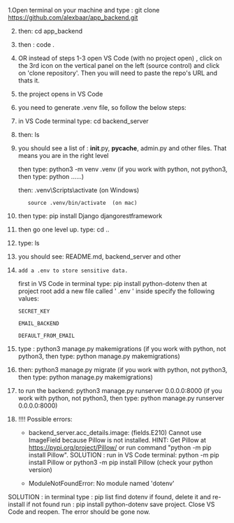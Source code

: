 
1.Open terminal on your machine and type : git clone https://github.com/alexbaar/app_backend.git

2. then: cd app_backend

3. then : code .

4.  OR instead of steps 1-3 open VS Code (with no project open) , click on the 3rd icon on the vertical panel on the left (source control) and click on 'clone repository'. Then you will need to paste the repo's URL and thats it.

5. the project opens in VS Code

6. you need to generate .venv file, so follow the below steps:

7. in VS Code terminal type: cd backend_server

8. then: ls

9. you should see a list of : __init__.py, __pycache__, admin.py and other files. That means you are in the right level

    then type:     python3 -m venv .venv           (if you work with python, not python3, then type: python ......)

    then:
          .venv\Scripts\activate     (on Windows)
   
          source .venv/bin/activate  (on mac)
 

11. then type: pip install Django djangorestframework

12. then go one level up. type: cd ..

13. type: ls

14. you should see: README.md, backend_server and other

15.     add a .env to store sensitive data.
    first in VS Code in terminal type: pip install python-dotenv then at project root add a new file called ' .env ' inside specify the following values:
    
        SECRET_KEY
    
        EMAIL_BACKEND
    
        DEFAULT_FROM_EMAIL


16. type : python3 manage.py makemigrations                          (if you work with python, not python3, then type: python manage.py makemigrations)

17. then: python3 manage.py migrate                                  (if you work with python, not python3, then type: python manage.py makemigrations)

18. to run the backend: python3 manage.py runserver 0.0.0.0:8000     (if you work with python, not python3, then type: python manage.py runserver 0.0.0.0:8000)

19. !!!! Possible errors:
    
    * backend_server.acc_details.image: (fields.E210) Cannot use ImageField because Pillow is not installed.
        HINT: Get Pillow at https://pypi.org/project/Pillow/ or run command "python -m pip install Pillow".
SOLUTION : run in VS Code terminal:   python -m pip install Pillow   or    python3 -m pip install      Pillow          (check your python version)


    * ModuleNotFoundError: No module named 'dotenv'

SOLUTION : in terminal type : pip list
find dotenv
if found, delete it and re-install
if not found run : pip install python-dotenv
save project. Close VS Code and reopen. The error should be gone now. 



    






    
    
